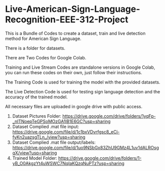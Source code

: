 # Live-American-Sign-Language-Recognition-EEE-312-Project

This is a Bundle of Codes to create a dataset, train and live detection method for American Sign Language.

There is a folder for datasets.

There are Two Codes for Google Colab.

Training and Live Stream Codes are standalone versions in Google Colab, you can run these codes on their own, just follow their instructions.

The Training Code is used for training the model with the provided datasets.

The Live Detection Code is used for testing sign language detection and the accuracy of the trained model.

All necessary files are uploaded in google drive with public access.

1. Dataset Pictures Folder: https://drive.google.com/drive/folders/1yqFp-_nITNoepTeGPSoMOzGA1lB1E6GC?usp=sharing
2. Dataset Complied .mat file input: https://drive.google.com/file/d/1c1bxVDvrfgsc8_eCi-fyKn2uazsgTLn_/view?usp=sharing
3. Dataset Complied .mat file output/labels: https://drive.google.com/file/d/1uo9NSbGx83ZhU9GMz4L1uv1dALROsgqX/view?usp=sharing
4. Trained Model Folder: https://drive.google.com/drive/folders/1-yB_O0AkgzYt4uWSWC7NqIaKQzqNuPTz?usp=sharing
